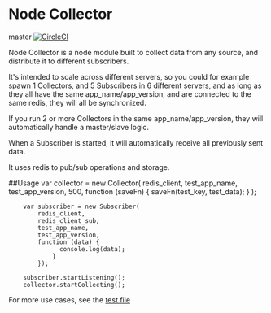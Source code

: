 # Node Collector

master [![CircleCI](https://circleci.com/gh/Artear/node_collector/tree/master.svg?style=svg)](https://circleci.com/gh/Artear/node_collector/tree/master)

Node Collector is a node module built to collect data from any source, and distribute it to different subscribers.

It's intended to scale across different servers, so you could for example spawn 1 Collectors, and 5 Subscribers in 6 different servers, and as long as they all have the same app_name/app_version, and are connected to the same redis, they will all be synchronized.

If you run 2 or more Collectors in the same app_name/app_version, they will automatically handle a master/slave logic.

When a Subscriber is started, it will automatically receive all previously sent data.   

It uses redis to pub/sub operations and storage.

##Usage
        var collector = new Collector(
            redis_client,
            test_app_name,
            test_app_version,
            500,
            function (saveFn) {
                saveFn(test_key, test_data);
            }
        );

        var subscriber = new Subscriber(
            redis_client,
            redis_client_sub,
            test_app_name,
            test_app_version,
            function (data) {
                  console.log(data);
                }
            });

        subscriber.startListening();
        collector.startCollecting();
        
        

For more use cases, see the [test file](test/tests.js)
